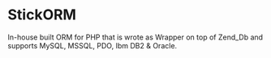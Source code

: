 StickORM
=========
In-house built ORM for PHP that is wrote as Wrapper on top of Zend_Db and supports MySQL, MSSQL, PDO, Ibm DB2 &amp; Oracle.
